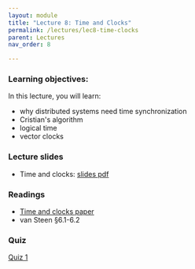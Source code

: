 ```yaml
---
layout: module
title: "Lecture 8: Time and Clocks"
permalink: /lectures/lec8-time-clocks
parent: Lectures
nav_order: 8

---
```


### Learning objectives:
In this lecture, you will learn:

* why distributed systems need time synchronization
* Cristian's algorithm
* logical time
* vector clocks


### Lecture slides

* Time and clocks: [slides pdf](/cs4740-fall24/assets/docs/lec8-time-clocks.pdf)


### Readings

* [Time and clocks paper](https://amturing.acm.org/p558-lamport.pdf) 
* van Steen §6.1-6.2


### Quiz

<a href="https://forms.gle/JoK1yWFxfwZ5wfq16">Quiz 1</a>
